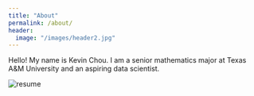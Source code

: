 ```yaml
---
title: "About"
permalink: /about/
header:
  image: "/images/header2.jpg"
---
```


Hello! My name is Kevin Chou. I am a senior mathematics major at Texas A&M University
and an aspiring data scientist.  

<img src="{{ site.url }}{{ site.baseurl }}/images/about/resume" alt="resume">

